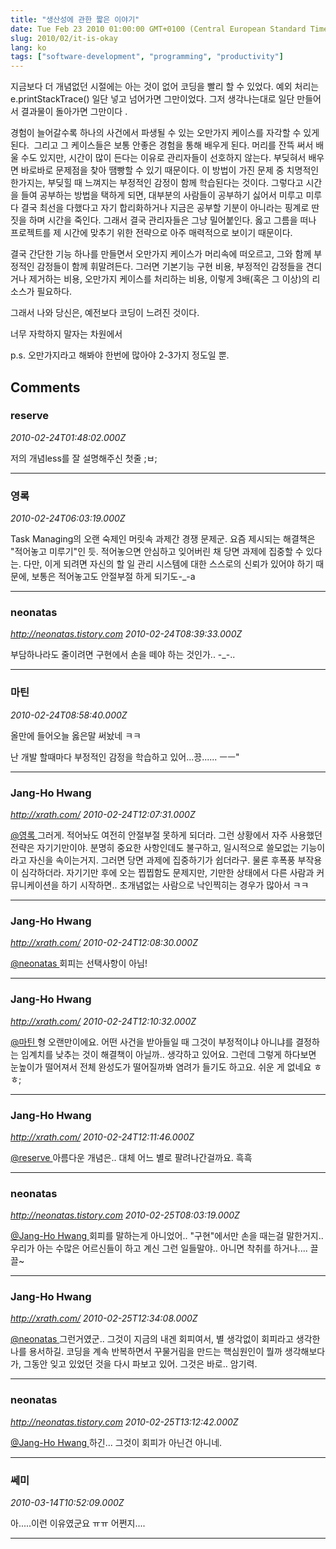 ```yaml
---
title: "생산성에 관한 짧은 이야기"
date: Tue Feb 23 2010 01:00:00 GMT+0100 (Central European Standard Time)
slug: 2010/02/it-is-okay
lang: ko
tags: ["software-development", "programming", "productivity"]
---
```


지금보다 더 개념없던 시절에는 아는 것이 없어 코딩을 빨리 할 수 있었다. 예외 처리는 e.printStackTrace() 일단 넣고 넘어가면 그만이었다. 그저 생각나는대로 일단 만들어서 결과물이 돌아가면 그만이다 .

경험이 늘어갈수록 하나의 사건에서 파생될 수 있는 오만가지 케이스를 자각할 수 있게 된다.  그리고 그 케이스들은 보통 안좋은 경험을 통해 배우게 된다. 머리를 잔뜩 써서 배울 수도 있지만, 시간이 많이 든다는 이유로 관리자들이 선호하지 않는다. 부딪혀서 배우면 바로바로 문제점을 찾아 땜빵할 수 있기 때문이다. 이 방법이 가진 문제 중 치명적인 한가지는, 부딪힐 때 느껴지는 부정적인 감정이 함께 학습된다는 것이다. 그렇다고 시간을 들여 공부하는 방법을 택하게 되면, 대부분의 사람들이 공부하기 싫어서 미루고 미루다 결국 최선을 다했다고 자기 합리화하거나 지금은 공부할 기분이 아니라는 핑계로 딴짓을 하며 시간을 죽인다. 그래서 결국 관리자들은 그냥 밀어붙인다. 옳고 그름을 떠나 프로젝트를 제 시간에 맞추기 위한 전략으로 아주 매력적으로 보이기 때문이다.

결국 간단한 기능 하나를 만들면서 오만가지 케이스가 머리속에 떠오르고, 그와 함께 부정적인 감정들이 함께 휘말려든다. 그러면 기본기능 구현 비용, 부정적인 감정들을 견디거나 제거하는 비용, 오만가지 케이스를 처리하는 비용, 이렇게 3배(혹은 그 이상)의 리소스가 필요하다.

그래서 나와 당신은, 예전보다 코딩이 느려진 것이다.

너무 자학하지 말자는 차원에서

p.s. 오만가지라고 해봐야 한번에 많아야 2-3가지 정도일 뿐.

## Comments

### reserve
*2010-02-24T01:48:02.000Z*

저의 개념less를 잘 설명해주신 첫줄 ;ㅂ;

---

### 영록
*2010-02-24T06:03:19.000Z*

Task Managing의 오랜 숙제인 머릿속 과제간 경쟁 문제군. 요즘 제시되는 해결책은 "적어놓고 미루기"인 듯. 적어놓으면 안심하고 잊어버린 채 당면 과제에 집중할 수 있다는. 다만, 이게 되려면 자신의 할 일 관리 시스템에 대한 스스로의 신뢰가 있어야 하기 때문에, 보통은 적어놓고도 안절부절 하게 되기도-_-a

---

### neonatas
*http://neonatas.tistory.com*
*2010-02-24T08:39:33.000Z*

부담하나라도 줄이려면 구현에서 손을 떼야 하는 것인가.. -_-..

---

### 마틴
*2010-02-24T08:58:40.000Z*

올만에 들어오늘 옳은말 써놨네 ㅋㅋ

난 개발 할때마다 부정적인 감정을 학습하고 있어...끙...... ㅡㅡ"

---

### Jang-Ho Hwang
*http://xrath.com/*
*2010-02-24T12:07:31.000Z*

[@영록 ](#comment-3930)
그러게. 적어놔도 여전히 안절부절 못하게 되더라. 그런 상황에서 자주 사용했던 전략은 자기기만이야. 분명히 중요한 사항인데도 불구하고, 일시적으로 쓸모없는 기능이라고 자신을 속이는거지. 그러면 당면 과제에 집중하기가 쉽더라구. 물론 후폭풍 부작용이 심각하더라. 자기기만 후에 오는 찝찝함도 문제지만, 기만한 상태에서 다른 사람과 커뮤니케이션을 하기 시작하면.. 초개념없는 사람으로 낙인찍히는 경우가 많아서 ㅋㅋ

---

### Jang-Ho Hwang
*http://xrath.com/*
*2010-02-24T12:08:30.000Z*

[@neonatas ](#comment-3931) 
회피는 선택사항이 아님!

---

### Jang-Ho Hwang
*http://xrath.com/*
*2010-02-24T12:10:32.000Z*

[@마틴 ](#comment-3932) 
형 오랜만이에요. 어떤 사건을 받아들일 때 그것이 부정적이냐 아니냐를 결정하는 임계치를 낮추는 것이 해결책이 아닐까.. 생각하고 있어요. 그런데 그렇게 하다보면 눈높이가 떨어져서 전체 완성도가 떨어질까봐 염려가 들기도 하고요. 쉬운 게 없네요 ㅎㅎ;

---

### Jang-Ho Hwang
*http://xrath.com/*
*2010-02-24T12:11:46.000Z*

[@reserve ](#comment-3929) 
아름다운 개념은.. 대체 어느 별로 팔려나간걸까요. 흑흑

---

### neonatas
*http://neonatas.tistory.com*
*2010-02-25T08:03:19.000Z*

[@Jang-Ho Hwang  ](#comment-3934) 
회피를 말하는게 아니었어.. "구현"에서만 손을 때는걸 말한거지.. 우리가 아는 수많은 어르신들이 하고 계신 그런 일들말야.. 아니면 착취를 하거나.... 끌끌~

---

### Jang-Ho Hwang
*http://xrath.com/*
*2010-02-25T12:34:08.000Z*

[@neonatas ](#comment-3939) 
그런거였군.. 그것이 지금의 내겐 회피여서, 별 생각없이 회피라고 생각한 나를 용서하길. 
코딩을 계속 반복하면서 꾸물거림을 만드는 핵심원인이 뭘까 생각해보다가, 그동안 잊고 있었던 것을 다시 파보고 있어. 그것은 바로.. 암기력.

---

### neonatas
*http://neonatas.tistory.com*
*2010-02-25T13:12:42.000Z*

[@Jang-Ho Hwang  ](#comment-3940) 
하긴... 그것이 회피가 아닌건 아니네.

---

### 쎄미
*2010-03-14T10:52:09.000Z*

아.....이런 이유였군요 ㅠㅠ 어쩐지....

---
